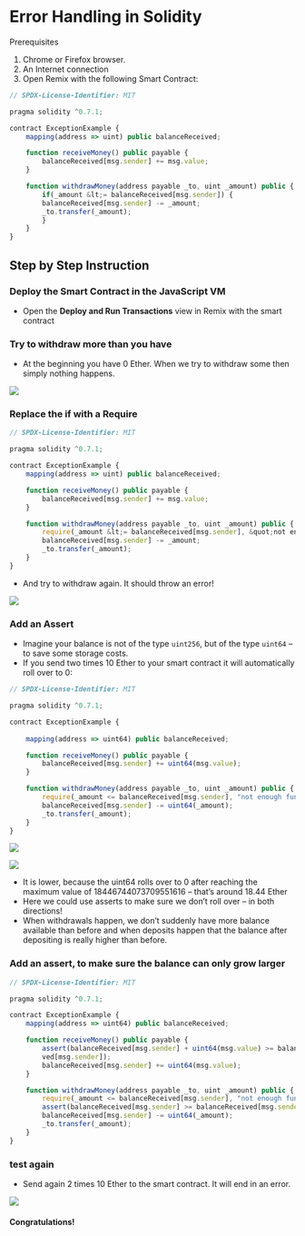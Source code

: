 # Error Handling in Solidity

Prerequisites
1. Chrome or Firefox browser.
2. An Internet connection
3. Open Remix with the following Smart Contract:

```js
// SPDX-License-Identifier: MIT

pragma solidity ^0.7.1;

contract ExceptionExample {
    mapping(address => uint) public balanceReceived;

    function receiveMoney() public payable {
        balanceReceived[msg.sender] += msg.value;
    }

    function withdrawMoney(address payable _to, uint _amount) public {
        if(_amount &lt;= balanceReceived[msg.sender]) {
        balanceReceived[msg.sender] -= _amount;
        _to.transfer(_amount);
        }
    }
}
```

## Step by Step Instruction

### Deploy the Smart Contract in the JavaScript VM

- Open the **Deploy and Run Transactions** view in Remix with the smart contract

### Try to withdraw more than you have

- At the beginning you have 0 Ether. When we try to withdraw some then simply nothing happens.

![](./assets/images/image4.png)

### Replace the if with a Require

```js
// SPDX-License-Identifier: MIT

pragma solidity ^0.7.1;

contract ExceptionExample {
    mapping(address => uint) public balanceReceived;

    function receiveMoney() public payable {
        balanceReceived[msg.sender] += msg.value;
    }

    function withdrawMoney(address payable _to, uint _amount) public {
        require(_amount &lt;= balanceReceived[msg.sender], &quot;not enough funds.&quot;);
        balanceReceived[msg.sender] -= _amount;
        _to.transfer(_amount);
    }
}
```

- And try to withdraw again. It should throw an error!

![](./assets/images/image5.png)

### Add an Assert

- Imagine your balance is not of the type `uint256`, but of the type `uint64` – to save some storage costs.
- If you send two times 10 Ether to your smart contract it will automatically roll over to 0:

```js
// SPDX-License-Identifier: MIT

pragma solidity ^0.7.1;

contract ExceptionExample {
    
    mapping(address => uint64) public balanceReceived;

    function receiveMoney() public payable {
        balanceReceived[msg.sender] += uint64(msg.value);
    }

    function withdrawMoney(address payable _to, uint _amount) public {
        require(_amount <= balanceReceived[msg.sender], "not enough funds.");
        balanceReceived[msg.sender] -= uint64(_amount);
        _to.transfer(_amount);
    }
}
```

![](./assets/images/image6.png)

![](./assets/images/image7.png)

- It is lower, because the uint64 rolls over to 0 after reaching the maximum value of 18446744073709551616 – that’s around 18.44 Ether
- Here we could use asserts to make sure we don’t roll over – in both directions! 
- When withdrawals happen, we don’t suddenly have more balance available than before and when deposits happen that the balance after depositing is really higher than before.

### Add an assert, to make sure the balance can only grow larger

```js
// SPDX-License-Identifier: MIT

pragma solidity ^0.7.1;

contract ExceptionExample {
    mapping(address => uint64) public balanceReceived;

    function receiveMoney() public payable {
        assert(balanceReceived[msg.sender] + uint64(msg.value) >= balanceRecei
        ved[msg.sender]);
        balanceReceived[msg.sender] += uint64(msg.value);
    }

    function withdrawMoney(address payable _to, uint _amount) public {
        require(_amount <= balanceReceived[msg.sender], "not enough funds.");
        assert(balanceReceived[msg.sender] >= balanceReceived[msg.sender] - _amount);
        balanceReceived[msg.sender] -= uint64(_amount);
        _to.transfer(_amount);
    }
}
```

### test again

- Send again 2 times 10 Ether to the smart contract. It will end in an error.

![](./assets/images/image9.png)

#### Congratulations!

